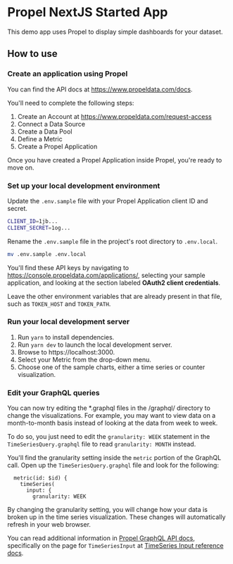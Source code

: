 # Propel NextJS Started App

This demo app uses Propel to display simple dashboards for your dataset.

## How to use

### Create an application using Propel

You can find the API docs at https://www.propeldata.com/docs.

You'll need to complete the following steps:

1. Create an Account at https://www.propeldata.com/request-access
2. Connect a Data Source
3. Create a Data Pool
4. Define a Metric
5. Create a Propel Application

Once you have created a Propel Application inside Propel, you're ready to move on.

### Set up your local development environment

Update the `.env.sample` file with your Propel Application client ID and secret.
```bash
CLIENT_ID=1jb...
CLIENT_SECRET=1og...
```

Rename the `.env.sample` file in the project's root directory to `.env.local`.

```bash
mv .env.sample .env.local
```

You'll find these API keys by navigating to https://console.propeldata.com/applications/, selecting your sample application, and looking at the section labeled **OAuth2 client credentials**.

Leave the other environment variables that are already present in that file, such as `TOKEN_HOST` and `TOKEN_PATH`.

### Run your local development server

1. Run `yarn` to install dependencies.
2. Run `yarn dev` to launch the local development server.
3. Browse to https://localhost:3000.
4. Select your Metric from the drop-down menu.
5. Choose one of the sample charts, either a time series or counter visualization.

### Edit your GraphQL queries

You can now try editing the \*.graphql files in the /graphql/ directory to change the visualizations. For example, you may want to view data on a month-to-month basis instead of looking at the data from week to week.

To do so, you just need to edit the `granularity: WEEK` statement in the `TimeSeriesQuery.graphql` file to read `granularity: MONTH` instead.

You'll find the granularity setting inside the `metric` portion of the GraphQL call. Open up the `TimeSeriesQuery.graphql` file and look for the following:

```gql
  metric(id: $id) {
    timeSeries(
      input: {
        granularity: WEEK
```

By changing the granularity setting, you will change how your data is broken up in the time series visualization. These changes will automatically refresh in your web browser.

You can read additional information in [Propel GraphQL API docs](https://www.propeldata.com/docs/api/about-the-graphql-api), specifically on the page for `TimeSeriesInput` at [TimeSeries Input reference docs](https://www.propeldata.com/docs/api/reference/inputs/TimeSeriesInput).
